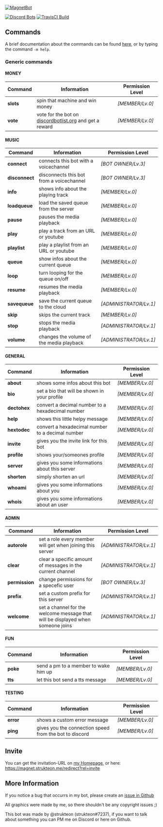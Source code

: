 [![MagnetBot](https://raw.githubusercontent.com/strukteon/MagnetBot/master/resources/images/magnetbot_logo_btn-01.png)](https://magnet.strukteon.me)

[![Discord Bots](https://discordbots.org/api/widget/status/389016516261314570.svg)](https://discordbots.org/bot/389016516261314570)
[![TravisCI Build](https://travis-ci.org/strukteon/MagnetBot.svg?branch=master)](https://travis-ci.org/strukteon/MagnetBot)

## Commands

A brief documentation about the commands can be found [here](https://magnet.strukteon.me/documentation), or by typing the command ``-m help``.

### Generic commands

#### MONEY
Command | Information | Permission Level
---- | ---- | ----
**slots** | spin that machine and win money | *[MEMBER/Lv.0]*
**vote** | vote for the bot on [discordbotlist.org](https://discordbots.org/bot/389016516261314570/vote) and get a reward | *[MEMBER/Lv.0]*


#### MUSIC
Command | Information | Permission Level
---- | ---- | ----
**connect** | connects this bot with a voicechannel | *[BOT OWNER/Lv.3]*
**disconnect** | disconnects this bot from a voicechannel | *[BOT OWNER/Lv.3]*
**info** | shows info about the playing track | *[MEMBER/Lv.0]*
**loadqueue** | load the saved queue from the server | *[MEMBER/Lv.0]*
**pause** | pauses the media playback | *[MEMBER/Lv.0]*
**play** | play a track from an URL or youtube | *[MEMBER/Lv.0]*
**playlist** | play a playlist from an URL or youtube | *[MEMBER/Lv.0]*
**queue** | show infos about the current queue | *[MEMBER/Lv.0]*
**loop** | turn looping for the queue on/off | *[MEMBER/Lv.0]*
**resume** | resumes the media playback | *[MEMBER/Lv.0]*
**savequeue** | save the current queue to the cloud | *[ADMINISTRATOR/Lv.1]*
**skip** | skips the current track | *[MEMBER/Lv.0]*
**stop** | stops the media playback | *[ADMINISTRATOR/Lv.1]*
**volume** | changes the volume of the media playback | *[ADMINISTRATOR/Lv.1]*


#### GENERAL
Command | Information | Permission Level
---- | ---- | ----
**about** | shows some infos about this bot | *[MEMBER/Lv.0]*
**bio** | set a bio that will be shown in your profile | *[MEMBER/Lv.0]*
**dectohex** | convert a decimal number to a hexadecimal number | *[MEMBER/Lv.0]*
**help** | shows this little helpy message | *[MEMBER/Lv.0]*
**hextodec** | convert a hexadecimal number to a decimal number | *[MEMBER/Lv.0]*
**invite** | gives you the invite link for this bot | *[MEMBER/Lv.0]*
**profile** | shows your/someones profile | *[MEMBER/Lv.0]*
**server** | gives you some informations about this server | *[MEMBER/Lv.0]*
**shorten** | simply shorten an url | *[MEMBER/Lv.0]*
**whoami** | gives you some informations about you | *[MEMBER/Lv.0]*
**whois** | gives you some informations about an user | *[MEMBER/Lv.0]*


#### ADMIN
Command | Information | Permission Level
---- | ---- | ----
**autorole** | set a role every member will get when joining this server | *[ADMINISTRATOR/Lv.1]*
**clear** | clear a specific amount of messages in the current channel | *[ADMINISTRATOR/Lv.1]*
**permission** | change permissions for a specefic user | *[BOT OWNER/Lv.3]*
**prefix** | set a custom prefix for this server | *[ADMINISTRATOR/Lv.1]*
**welcome** | set a channel for the welcome message that will be displayed when someone joins | *[ADMINISTRATOR/Lv.1]*


#### FUN
Command | Information | Permission Level
---- | ---- | ----
**poke** | send a pm to a member to wake him up | *[MEMBER/Lv.0]*
**tts** | let this bot send a tts message | *[MEMBER/Lv.0]*


#### TESTING
Command | Information | Permission Level
---- | ---- | ----
**error** | shows a custom error message | *[MEMBER/Lv.0]*
**ping** | gives you the connection speed from the bot to discord | *[MEMBER/Lv.0]*
## Invite

You can get the invitation-URL on [my Homepage](https://magnet.strukteon.me), or here: <https://magnet.strukteon.me/redirect?rel=invite>

## More Information

If you notice a bug that occurrs in my bot, please create an [issue in Github](https://github.com/strukteon/MagnetBot/issues/new)

All graphics were made by me, so there shouldn't be any copyright issues ;)

This bot was made by @strukteon (strukteon#7237), if you want to talk about something you can PM me on Discord or here on Github.
